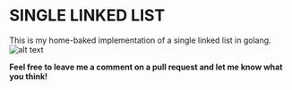 # SINGLE LINKED LIST
This is my home-baked implementation of a single linked list in golang.
![alt text](https://ph-files.imgix.net/77bec9e6-16a4-476a-83c6-9421cc6f8af9?auto=format&fit=crop&frame=1&h=512&w=1024)

**Feel free to leave me a comment on a pull request and let me know what you think!**
